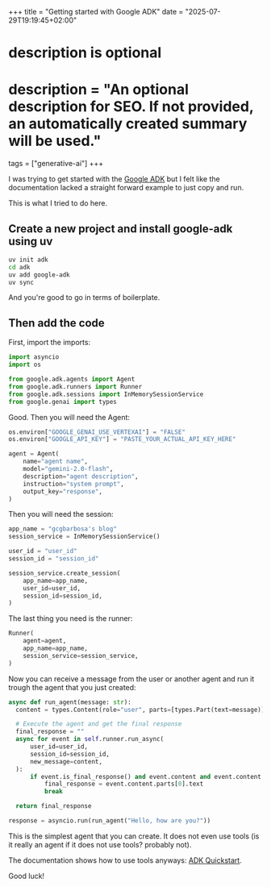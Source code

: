 +++
title = "Getting started with Google ADK"
date = "2025-07-29T19:19:45+02:00"

#
# description is optional
#
# description = "An optional description for SEO. If not provided, an automatically created summary will be used."

tags = ["generative-ai"]
+++

I was trying to get started with the [Google ADK](https://google.github.io/adk-docs/agents/llm-agents/)
but I felt like the documentation lacked a straight forward example to just copy and run.

This is what I tried to do here.

## Create a new project and install google-adk using uv

```sh
uv init adk
cd adk
uv add google-adk
uv sync
```

And you're good to go in terms of boilerplate.

## Then add the code

First, import the imports:

```python
import asyncio
import os

from google.adk.agents import Agent
from google.adk.runners import Runner
from google.adk.sessions import InMemorySessionService
from google.genai import types
```

Good. Then you will need the Agent:

```python
os.environ["GOOGLE_GENAI_USE_VERTEXAI"] = "FALSE"
os.environ["GOOGLE_API_KEY"] = "PASTE_YOUR_ACTUAL_API_KEY_HERE"

agent = Agent(
    name="agent name",
    model="gemini-2.0-flash",
    description="agent description",
    instruction="system prompt",
    output_key="response",
)
```

Then you will need the session:

```python
app_name = "gcgbarbosa's blog"
session_service = InMemorySessionService()

user_id = "user_id"
session_id = "session_id"

session_service.create_session(
    app_name=app_name,
    user_id=user_id,
    session_id=session_id,
)
```

The last thing you need is the runner:

```python
Runner(
    agent=agent,
    app_name=app_name,
    session_service=session_service,
)
```

Now you can receive a message from the user or another agent and run it trough the agent that you just created:

```python
async def run_agent(message: str):
  content = types.Content(role="user", parts=[types.Part(text=message)])

  # Execute the agent and get the final response
  final_response = ""
  async for event in self.runner.run_async(
      user_id=user_id,
      session_id=session_id,
      new_message=content,
  ):
      if event.is_final_response() and event.content and event.content.parts:
          final_response = event.content.parts[0].text
          break

  return final_response

response = asyncio.run(run_agent("Hello, how are you?"))
```

This is the simplest agent that you can create.
It does not even use tools (is it really an agent if it does not use tools? probably not).

The documentation shows how to use tools anyways: [ADK
Quickstart](https://google.github.io/adk-docs/get-started/quickstart/#agentpy).

Good luck!
